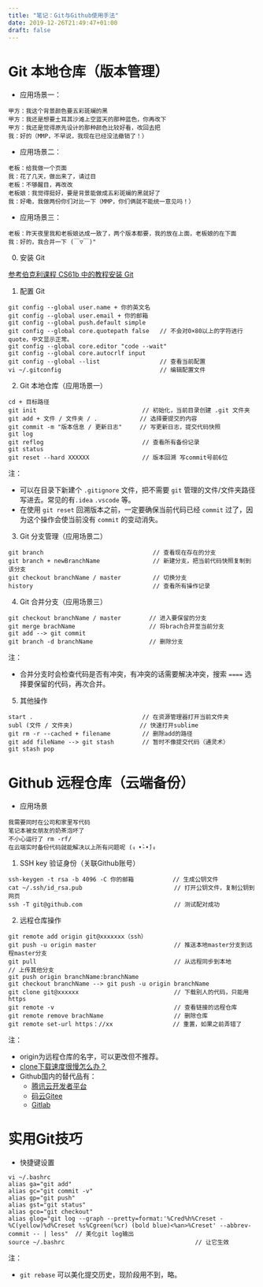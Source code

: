```yaml
---
title: "笔记：Git与Github使用手法"
date: 2019-12-26T21:49:47+01:00
draft: false
---
```


# Git 本地仓库（版本管理）
* 应用场景一：

```
甲方：我这个背景颜色要五彩斑斓的黑
甲方：我还是想要土耳其沙滩上空蓝天的那种蓝色，你再改下
甲方：我还是觉得原先设计的那种颜色比较好看，改回去把
我：好的（MMP，不早说，我现在已经没法撤销了！）
```

* 应用场景二：

```
老板：给我做一个页面
我：花了几天，做出来了，请过目
老板：不够醒目，再改改
老板娘：我觉得挺好，要是背景能做成五彩斑斓的黑就好了
我：好嘞，我做两份你们对比一下（MMP，你们俩就不能统一意见吗！）
```

* 应用场景三：

```
老板：昨天夜里我和老板娘达成一致了，两个版本都要，我的放在上面，老板娘的在下面
我：好的，我合并一下 (￣▽￣)"
```

0. 安装 Git

[参考伯克利课程 CS61b 中的教程安装 Git](https://sp18.datastructur.es/materials/lab/lab1setup/windows.html)

1. 配置 Git

```shell
git config --global user.name + 你的英文名
git config --global user.email + 你的邮箱
git config --global push.default simple
git config --global core.quotepath false   // 不会对0×80以上的字符进行quote，中文显示正常。
git config --global core.editor "code --wait"
git config --global core.autocrlf input
git config --global --list                 // 查看当前配置
vi ~/.gitconfig                            // 编辑配置文件
```

2. Git 本地仓库（应用场景一）

```shell
cd + 目标路径
git init                              // 初始化，当前目录创建 .git 文件夹
git add + 文件 / 文件夹 / .            // 选择要提交的内容
git commit -m "版本信息 / 更新日志"     // 写更新日志，提交代码快照
git log 
git reflog                            // 查看所有备份记录
git status
git reset --hard XXXXXX               // 版本回溯 写commit号前6位
```

注：
* 可以在目录下新建个 `.gitignore` 文件，把不需要 `git` 管理的文件/文件夹路径写进去。常见的有`.idea` `.vscode` 等。
* 在使用 `git reset` 回溯版本之前，一定要确保当前代码已经 `commit` 过了，因为这个操作会使当前没有 `commit` 的变动消失。

3. Git 分支管理（应用场景二）

```shell
git branch                               // 查看现在存在的分支
git branch + newBranchName               // 新建分支，把当前代码快照复制到该分支
git checkout branchName / master         // 切换分支
history                                  // 查看所有操作记录
```

4. Git 合并分支（应用场景三）

```
git checkout branchName / master        // 进入要保留的分支
git merge brachName                     // 将brach合并至当前分支
git add --> git commit
git branch -d branchName                // 删除分支
```

注：
* 合并分支时会检查代码是否有冲突，有冲突的话需要解决冲突，搜索 `====` 选择要保留的代码，再次合并。

5. 其他操作

```shell
start .                               // 在资源管理器打开当前文件夹
subl (文件 / 文件夹)                   // 快速打开sublime
git rm -r --cached + filename         // 删除add的路径
git add fileName --> git stash        // 暂时不像提交代码（通灵术）
git stash pop
```

# Github 远程仓库（云端备份）

* 应用场景

```
我需要同时在公司和家里写代码
笔记本被女朋友的奶茶泡坏了
不小心运行了 rm -rf/
在云端实时备份代码就能解决以上所有问题呢 (ง •̀-•́)ง
```

1. SSH key 验证身份（关联Github账号）

```shell
ssh-keygen -t rsa -b 4096 -C 你的邮箱           // 生成公钥文件
cat ~/.ssh/id_rsa.pub                          // 打开公钥文件，复制公钥到网页
ssh -T git@github.com                          // 测试配对成功
```

2. 远程仓库操作

```shell
git remote add origin git@xxxxxxx（ssh）       
git push -u origin master                      // 推送本地master分支到远程master分支
git pull                                       // 从远程同步到本地
// 上传其他分支
git push origin branchName:branchName
git checkout branchName --> git push -u origin branchName
git clone git@xxxxxx                           // 下载别人的代码，只能用 https
git remote -v                                  // 查看链接的远程仓库
git remote remove brachName                    // 删除仓库
git remote set-url https：//xx                 // 重置，如果之前弄错了
```

注：
- origin为远程仓库的名字，可以更改但不推荐。
- [clone下载速度很慢怎么办？](https://jscode.me/t/topic/789/2)
- Github国内的替代品有：
    - [腾讯云开发者平台](https://dev.tencent.com/)
    - [码云Gitee](https://gitee.com/)
    - [Gitlab](https://about.gitlab.com/)

#  实用Git技巧

* 快捷键设置

``` shell
vi ~/.bashrc
alias ga="git add"
alias gc="git commit -v"
alias gp="git push"
alias gst="git status"
alias gco="git checkout"
alias glog="git log --graph --pretty=format:'%Cred%h%Creset -%C(yellow)%d%Creset %s%Cgreen(%cr) (bold blue)<%an>%Creset' --abbrev-commit -- | less"  // 美化git log输出
source ~/.bashrc                                     // 让它生效
```

注：
* `git rebase` 可以美化提交历史，现阶段用不到，略。

